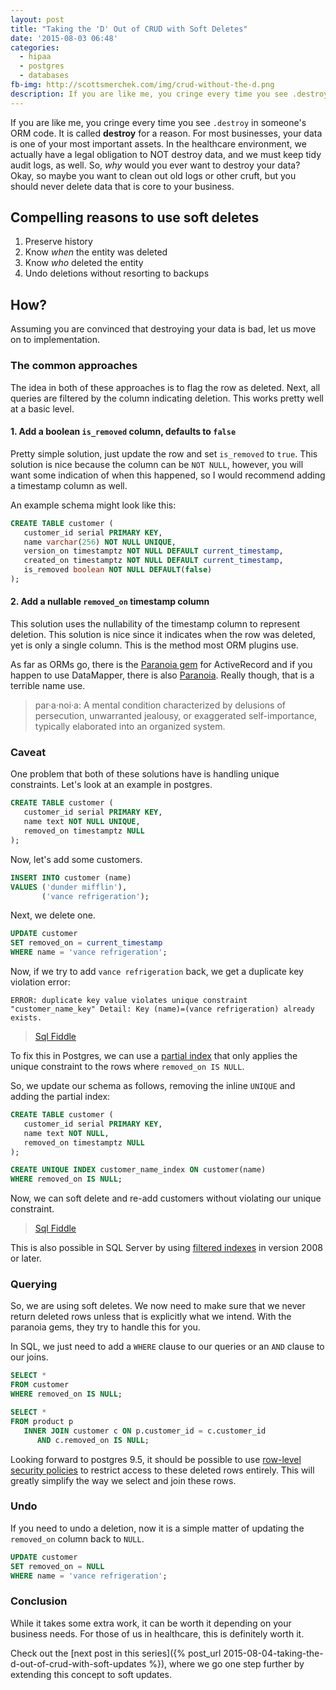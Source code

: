 ```yaml
---
layout: post
title: "Taking the 'D' Out of CRUD with Soft Deletes"
date: '2015-08-03 06:48'
categories:
  - hipaa
  - postgres
  - databases
fb-img: http://scottsmerchek.com/img/crud-without-the-d.png
description: If you are like me, you cringe every time you see .destroy in someone's ORM code. For most businesses, data is one of the most important assets. Here, we'll use soft deletes instead.
---
```


If you are like me, you cringe every time you see `.destroy` in someone's ORM code. It is called **destroy** for a reason. For most businesses, your data is one of your most important assets. In the healthcare environment, we actually have a legal obligation to NOT destroy data, and we must keep tidy audit logs, as well. So, *why* would you ever want to destroy your data? Okay, so maybe you want to clean out old logs or other cruft, but you should never delete data that is core to your business.

## Compelling reasons to use soft deletes

1. Preserve history
2. Know _when_ the entity was deleted
3. Know _who_ deleted the entity
4. Undo deletions without resorting to backups

## How?

Assuming you are convinced that destroying your data is bad, let us move on to implementation.

### The common approaches

The idea in both of these approaches is to flag the row as deleted. Next, all queries are filtered by the column indicating deletion. This works pretty well at a basic level.

#### 1. Add a boolean `is_removed` column, defaults to `false`

Pretty simple solution, just update the row and set `is_removed` to `true`. This solution is nice because the column can be `NOT NULL`, however, you will want some indication of when this happened, so I would recommend adding a timestamp column as well.

An example schema might look like this:

```sql
CREATE TABLE customer (
   customer_id serial PRIMARY KEY,
   name varchar(256) NOT NULL UNIQUE,
   version_on timestamptz NOT NULL DEFAULT current_timestamp,
   created_on timestamptz NOT NULL DEFAULT current_timestamp,
   is_removed boolean NOT NULL DEFAULT(false)
);
```

#### 2. Add a nullable `removed_on` timestamp column

This solution uses the nullability of the timestamp column to represent deletion. This solution is nice since it indicates when the row was deleted, yet is only a single column. This is the method most ORM plugins use.

As far as ORMs go, there is the [Paranoia gem](https://rubygems.org/gems/paranoia) for ActiveRecord and if you happen to use DataMapper, there is also [Paranoia](http://datamapper.org/docs/misc.html). Really though, that is a terrible name use.

>par·a·noi·a: A mental condition characterized by delusions of persecution, unwarranted jealousy, or exaggerated self-importance, typically elaborated into an organized system.

### Caveat

One problem that both of these solutions have is handling unique constraints. Let's look at an example in postgres.

```sql
CREATE TABLE customer (
   customer_id serial PRIMARY KEY,
   name text NOT NULL UNIQUE,
   removed_on timestamptz NULL
);
```

Now, let's add some customers.

```sql
INSERT INTO customer (name)
VALUES ('dunder mifflin'),
       ('vance refrigeration');
```

Next, we delete one.

```sql
UPDATE customer
SET removed_on = current_timestamp
WHERE name = 'vance refrigeration';
```

Now, if we try to add `vance refrigeration` back, we get a duplicate key violation error:

```
ERROR: duplicate key value violates unique constraint "customer_name_key" Detail: Key (name)=(vance refrigeration) already exists.
```

> [Sql Fiddle](http://sqlfiddle.com/#!15/302b8/3)

To fix this in Postgres, we can use a [partial index](https://devcenter.heroku.com/articles/postgresql-indexes#partial-indexes) that only applies the unique constraint to the rows where `removed_on IS NULL`.

So, we update our schema as follows, removing the inline `UNIQUE` and adding the partial index:

```sql
CREATE TABLE customer (
   customer_id serial PRIMARY KEY,
   name text NOT NULL,
   removed_on timestamptz NULL
);

CREATE UNIQUE INDEX customer_name_index ON customer(name)
WHERE removed_on IS NULL;
```

Now, we can soft delete and re-add customers without violating our unique constraint.

> [Sql Fiddle](http://sqlfiddle.com/#!15/a10a3/1)

This is also possible in SQL Server by using [filtered indexes](https://msdn.microsoft.com/en-us/library/cc280372.aspx) in version 2008 or later.

### Querying

So, we are using soft deletes. We now need to make sure that we never return deleted rows unless that is explicitly what we intend. With the paranoia gems, they try to handle this for you.

In SQL, we just need to add a `WHERE` clause to our queries or an `AND` clause to our joins.

```sql
SELECT *
FROM customer
WHERE removed_on IS NULL;
```

```sql
SELECT *
FROM product p
   INNER JOIN customer c ON p.customer_id = c.customer_id
      AND c.removed_on IS NULL;
```

Looking forward to postgres 9.5, it should be possible to use [row-level security policies](http://www.depesz.com/2014/10/02/waiting-for-9-5-row-level-security-policies-rls/) to restrict access to these deleted rows entirely. This will greatly simplify the way we select and join these rows.

### Undo

If you need to undo a deletion, now it is a simple matter of updating the `removed_on` column back to `NULL`.

```sql
UPDATE customer
SET removed_on = NULL
WHERE name = 'vance refrigeration';
```

### Conclusion

While it takes some extra work, it can be worth it depending on your business needs. For those of us in healthcare, this is definitely worth it.

Check out the [next post in this series]({% post_url 2015-08-04-taking-the-d-out-of-crud-with-soft-updates %}), where we go one step further by extending this concept to soft updates.